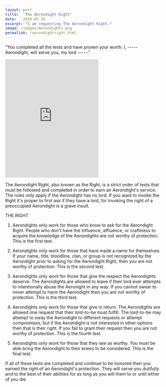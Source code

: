 ```yaml
---
layout: post
title:  "The Aerondight Right"
date:   2020-05-26
excerpt: "I am requesting The Aerondight Right."
image: /images/Aerondights.png
permalink: /aerondightright.html
---
```

"You completed all the tests and have proven your worth. I, ----- Aerondight, will serve you, my lord -----."

<iframe src="https://open.spotify.com/embed/playlist/1ZRFZyc7fsjicDzrENuOhG" width="300" height="380" frameborder="0" allowtransparency="true" allow="encrypted-media"></iframe>


The Aerondight Right, also known as the Right, is a strict order of tests that must be followed and completed in order to earn an Aerondight's service. The rules only apply if the Aerondight has no lord. If you want to invoke the Right it's proper to first ask if they have a lord, for invoking the right of a preoccupied Aerondight is a grave insult.


THE RIGHT


1. Aerondights only work for those who know to ask for the Aerondight Right. People who don't have the influence, affluence, or craftiness to acquire the knowledge of the Aerondights are not worthy of protection. This is the first test.

2. Aerondights only work for those that have made a name for themselves. If your name, title, bloodline, clan, or group is not recognized by the Aerondight prior to asking for the Aerondight Right, then you are not worthy of protection. This is the second test.

3. Aerondights only work for those that give the respect the Aerondights deserve. The Aerondights are allowed to leave if their lord ever attempts to intentionally abuse the Aeronight in any way. If you cannot swear to never attempt to harm the Aerondight then you are not worthy of protection. This is the third test.

4. Aerondights only work for those that give in return. The Aerondights are allowed one request that their lord-to-be must fulfill. The lord-to-be may attempt to sway the Aerondight to different requests or attempt compromises, but if the Aerondight is not interested in other options then that is their right. If you fail to grant their request then you are not worthy of protection. This is the fourth test.

5. Aerondights only work for those that they see as worthy. You must be able bring the Aerondight to their knees to be considered. This is the final test.

If all of these tests are completed and continue to be honored then you earned the right of an Aerondight's protection. They will serve you dutifully and to the best of their abilities for as long as you will them to or until either of you die.
